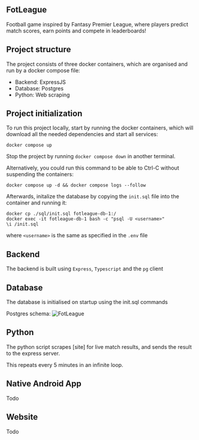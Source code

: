 ## FotLeague

Football game inspired by Fantasy Premier League, where players predict match scores, earn points and compete in leaderboards!

## Project structure

The project consists of three docker containers, which are organised and run by a docker compose file:
- Backend: ExpressJS 
- Database: Postgres
- Python: Web scraping

## Project initialization

To run this project locally, start by running the docker containers, which will download all the needed dependencies and start all services:

```docker compose up```

Stop the project by running `docker compose down` in another terminal.

Alternatively, you could run this command to be able to Ctrl-C without suspending the containers:

```docker compose up -d && docker compose logs --follow```

Afterwards, initalize the database by copying the `init.sql` file into the container and running it:

```
docker cp ./sql/init.sql fotleague-db-1:/
docker exec -it fotleague-db-1 bash -c "psql -U <username>"
\i /init.sql
```

where `<username>` is the same as specified in the `.env` file

## Backend 

The backend is built using `Express`, `Typescript` and the `pg` client

## Database

The database is initialised on startup using the init.sql commands

Postgres schema:
![FotLeague](./images/FotLeague.drawio.png)

## Python

The python script scrapes [site] for live match results, and sends the result to the express server. 

This repeats every 5 minutes in an infinite loop. 

## Native Android App

Todo

## Website

Todo
